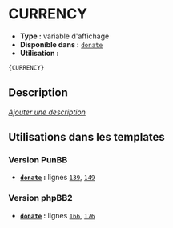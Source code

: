 # CURRENCY
* __Type :__ variable d'affichage
* __Disponible dans :__ [`donate`](../tpl/var/donate.md)
* __Utilisation :__

```html
{CURRENCY}
```

## Description
[*Ajouter une description*](https://fa-tvars.appspot.com/var/CURRENCY)

## Utilisations dans les templates

### Version PunBB
* __[`donate`](../tpl/var/donate.md#readme) :__ lignes [`139`](../tpl/src/punbb/donate.tpl#L139), [`149`](../tpl/src/punbb/donate.tpl#L149)

### Version phpBB2
* __[`donate`](../tpl/var/donate.md#readme) :__ lignes [`166`](../tpl/src/subsilver/donate.tpl#L166), [`176`](../tpl/src/subsilver/donate.tpl#L176)